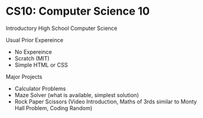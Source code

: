 # CS10: Computer Science 10
Introductory High School Computer Science

Usual Prior Expereince
- No Expereince
- Scratch (MIT)
- Simple HTML or CSS

Major Projects
- Calculator Problems
- Maze Solver (what is available, simplest solution)
- Rock Paper Scissors (Video Introduction, Maths of 3rds similar to Monty Hall Problem, Coding Random)
